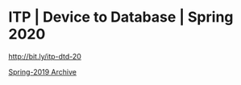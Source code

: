 # ITP | Device to Database | Spring 2020

http://bit.ly/itp-dtd-20

[Spring-2019 Archive](https://github.com/don/ITP-DeviceToDatabase/tree/Spring-2019)


